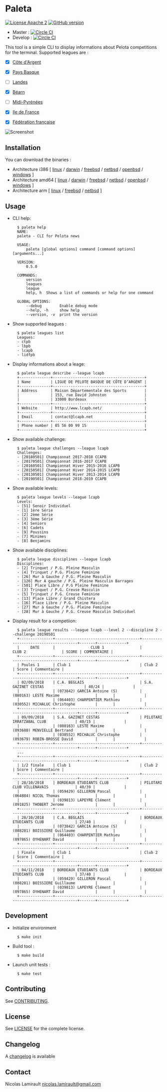 # Paleta

[![License Apache 2][badge-license]](LICENSE)
[![GitHub version](https://badge.fury.io/gh/pilotariak%2Fpaleta.svg)](https://badge.fury.io/gh/pilotariak%2Fpaleta)

* Master : [![Circle CI](https://circleci.com/gh/pilotariak/paleta/tree/master.svg?style=svg)](https://circleci.com/gh/pilotariak/paleta/tree/master)
* Develop : [![Circle CI](https://circleci.com/gh/pilotariak/paleta/tree/develop.svg?style=svg)](https://circleci.com/gh/pilotariak/paleta/tree/develop)

This tool is a simple CLI to display informations about Pelota competitions for the terminal.
Supported leagues are :

* [x] [Côte d'Argent](http://www.lcapb.net/)
* [x] [Pays Basque](http://www.comite-pelote-basque.eus/fr/)
* [ ] [Landes](http://www.llpb.fr/)
* [x] [Béarn](http://liguebearnpelote.fr/)
* [ ] [Midi-Pyrénées](http://www.lmppb.fr/)
* [x] [Ile de France](http://www.lidfpb.fr/)

* [x] [Fédération française](http://www.ffpb.net/)


![Screenshot](paleta.png)


## Installation

You can download the binaries :

* Architecture i386 [ [linux](https://bintray.com/artifact/download/pilotariak/oss/paleta-0.5.0_linux_386) / [darwin](https://bintray.com/artifact/download/pilotariak/oss/paleta-0.5.0_darwin_386) / [freebsd](https://bintray.com/artifact/download/pilotariak/oss/paleta-0.5.0_freebsd_386) / [netbsd](https://bintray.com/artifact/download/pilotariak/oss/paleta-0.5.0_netbsd_386) / [openbsd](https://bintray.com/artifact/download/pilotariak/oss/paleta-0.5.0_openbsd_386) / [windows](https://bintray.com/artifact/download/pilotariak/oss/paleta-0.5.0_windows_386.exe) ]
* Architecture amd64 [ [linux](https://bintray.com/artifact/download/pilotariak/oss/paleta-0.5.0_linux_amd64) / [darwin](https://bintray.com/artifact/download/pilotariak/oss/paleta-0.5.0_darwin_amd64) / [freebsd](https://bintray.com/artifact/download/pilotariak/oss/paleta-0.5.0_freebsd_amd64) / [netbsd](https://bintray.com/artifact/download/pilotariak/oss/paleta-0.5.0_netbsd_amd64) / [openbsd](https://bintray.com/artifact/download/pilotariak/oss/paleta-0.5.0_openbsd_amd64) / [windows](https://bintray.com/artifact/download/pilotariak/oss/paleta-0.5.0_windows_amd64.exe) ]
* Architecture arm [ [linux](https://bintray.com/artifact/download/pilotariak/oss/paleta-0.5.0_linux_arm) / [freebsd](https://bintray.com/artifact/download/pilotariak/oss/paleta-0.5.0_freebsd_arm) / [netbsd](https://bintray.com/artifact/download/pilotariak/oss/paleta-0.5.0_netbsd_arm) ]


## Usage

* CLI help:

        $ paleta help
        NAME:
        paleta - CLI for Pelota news

        USAGE:
            paleta [global options] command [command options] [arguments...]

        VERSION:
            0.5.0

        COMMANDS:
            version
            leagues
            league
            help, h  Shows a list of commands or help for one command

        GLOBAL OPTIONS:
            --debug        Enable debug mode
            --help, -h     show help
            --version, -v  print the version

* Show supported leagues :

        $ paleta leagues list
        Leagues:
        - ctpb
        - lbpb
        - lcapb
        - lidfpb

* Display informations about a leage:

        $ paleta league describe --league lcapb
        +--------------+-----------------------------------------+
        | Name         | LIGUE DE PELOTE BASQUE DE CÔTE D’ARGENT |
        +--------------+-----------------------------------------+
        | Address      | Maison Départementale des Sports        |
        |              | 153, rue David Johnston                 |
        |              | 33000 Bordeaux                          |
        +--------------+-----------------------------------------+
        | Website      | http://www.lcapb.net/                   |
        +--------------+-----------------------------------------+
        | Email        | contact@lcapb.net                       |
        +--------------+-----------------------------------------+
        | Phone number | 05 56 00 99 15                          |
        +--------------+-----------------------------------------+

* Show available challenge:

        $ paleta league challenges --league lcapb
        Challenges:
        - [20180501] Championnat 2017-2018 CCAPB
        - [20170501] Championnat 2016-2017 CCAPB
        - [20160501] Championnat Hiver 2015-2016 LCAPB
        - [20150501] Championnat Hiver 2014-2015 LCAPB
        - [20130501] Championnat Hiver 2013-2014 LCAPB
        - [20190501] Championnat 2018-2019 CCAPB

* Show available levels:

        $ paleta league levels --league lcapb
        Levels:
        - [51] Senoir Individuel
        - [1] 1ère Série
        - [2] 2ème Série
        - [3] 3ème Série
        - [4] Seniors
        - [6] Cadets
        - [9] Poussins
        - [7] Minimes
        - [8] Benjamins

* Show available disciplines:

        $ paleta league disciplines --league lcapb
        Disciplines:
        - [2] Trinquet / P.G. Pleine Masculin
        - [4] Trinquet / P.G. Pleine Feminine
        - [26] Mur à Gauche / P.G. Pleine Masculin
        - [126] Mur A gauche / P.G. Pleine Masculin Barrages
        - [501] Place Libre / P.G Pleine Feminine
        - [3] Trinquet / P.G. Creuse Masculin
        - [5] Trinquet / P.G. Creuse Feminine
        - [13] Place Libre / Grand Chistera
        - [16] Place Libre / P.G. Pleine Masculin
        - [27] Mur à Gauche / P.G. Pleine Feminine
        - [28] Mur à Gauche / P.G. Creuse Masculin Individuel

* Display result for a competiion:

        $ paleta league results --league lcapb --level 2 --discipline 2 --challenge 20190501
        +---------------+--------------------------------------+--------------------------------------+-------+-------------+
        |     DATE      |                CLUB 1                |                CLUB 2                | SCORE | COMMENTAIRE |
        +---------------+--------------------------------------+--------------------------------------+-------+-------------+
        | Poules 1      | Club 1                               | Club 2                               | Score | Commentaire |
        +---------------+--------------------------------------+--------------------------------------+-------+-------------+
        | 02/09/2018    | C.A. BEGLAIS                         | S.A. GAZINET CESTAS                  | 40/24 |             |
        |               | (073842) GARCIA Antoine (S)          | (080163) LESTE Maxime                |       |             |
        |               | (064403) CHARPENTIER Mathieu         | (030552) MICHALUC Christophe         |       |             |
        +---------------+--------------------------------------+--------------------------------------+-------+-------------+
        | 09/09/2018    | S.A. GAZINET CESTAS                  | PILOTARI IRRATZABAL CLUB             | 40/15 |             |
        |               | (080163) LESTE Maxime                | (093680) MENVIELLE Bertrand          |       |             |
        |               | (030552) MICHALUC Christophe         | (093679) ROBIN-BROSSE David          |       |             |
        +---------------+--------------------------------------+--------------------------------------+-------+-------------+
        ...
        +---------------+--------------------------------------+--------------------------------------+-------+-------------+
        | 1/2 finale    | Club 1                               | Club 2                               | Score | Commentaire |
        +---------------+--------------------------------------+--------------------------------------+-------+-------------+
        | 28/10/2018    | BORDEAUX ETUDIANTS CLUB              | PILOTARI CLUB VILLENAVAIS            | 40/39 |             |
        |               | (059429) GILLERON Pascal             | (064884) NICOL Thomas                |       |             |
        |               | (039813) LAPEYRE Clément             | (091825) THOBERT Jerome              |       |             |
        +---------------+--------------------------------------+--------------------------------------+-------+-------------+
        | 28/10/2018    | C.A. BEGLAIS                         | BORDEAUX ETUDIANTS CLUB              | 27/40 |             |
        |               | (073842) GARCIA Antoine (S)          | (088281) BOISSIERE Guillaume         |       |             |
        |               | (064403) CHARPENTIER Mathieu         | (097865) OYHENART David              |       |             |
        +---------------+--------------------------------------+--------------------------------------+-------+-------------+
        | Finale        | Club 1                               | Club 2                               | Score | Commentaire |
        +---------------+--------------------------------------+--------------------------------------+-------+-------------+
        | 04/11/2018    | BORDEAUX ETUDIANTS CLUB              | BORDEAUX ETUDIANTS CLUB              | 37/40 |             |
        |               | (059429) GILLERON Pascal             | (088281) BOISSIERE Guillaume         |       |             |
        |               | (039813) LAPEYRE Clément             | (097865) OYHENART David              |       |             |
        +---------------+--------------------------------------+--------------------------------------+-------+-------------+



## Development

* Initialize environment

        $ make init

* Build tool :

        $ make build

* Launch unit tests :

        $ make test

## Contributing

See [CONTRIBUTING](CONTRIBUTING.md).


## License

See [LICENSE](LICENSE) for the complete license.


## Changelog

A [changelog](ChangeLog.md) is available


## Contact

Nicolas Lamirault <nicolas.lamirault@gmail.com>

[badge-license]: https://img.shields.io/badge/license-Apache2-green.svg?style=flat
